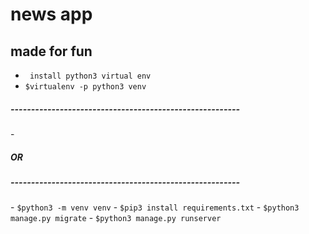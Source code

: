 # news app 
## made for fun
- <code> install python3 virtual env </code> 
- <code>$virtualenv -p python3 venv</code>
<h5>--------------------------------------------------------</h5>
- <h5> OR</h5>
<h5>--------------------------------------------------------</h5>
- <code>$python3 -m venv venv</code>
- <code>$pip3 install requirements.txt</code>
- <code>$python3 manage.py migrate</code>
- <code>$python3 manage.py runserver</code>
